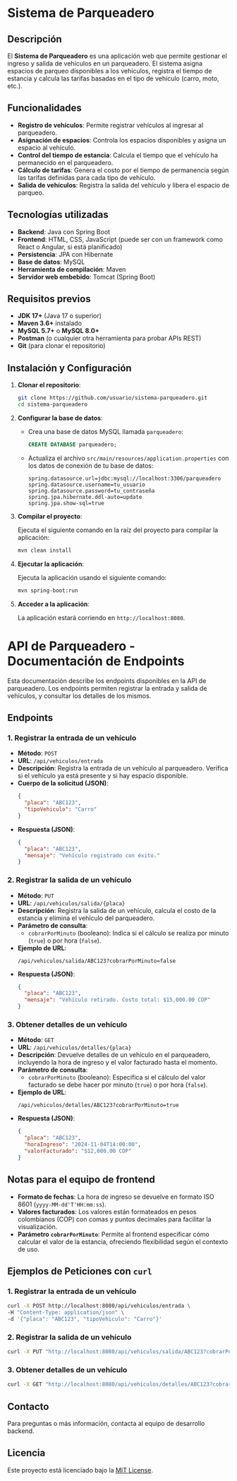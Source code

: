 
# Sistema de Parqueadero

## Descripción
El **Sistema de Parqueadero** es una aplicación web que permite gestionar el ingreso y salida de vehículos en un parqueadero. El sistema asigna espacios de parqueo disponibles a los vehículos, registra el tiempo de estancia y calcula las tarifas basadas en el tipo de vehículo (carro, moto, etc.).

## Funcionalidades
- **Registro de vehículos**: Permite registrar vehículos al ingresar al parqueadero.
- **Asignación de espacios**: Controla los espacios disponibles y asigna un espacio al vehículo.
- **Control del tiempo de estancia**: Calcula el tiempo que el vehículo ha permanecido en el parqueadero.
- **Cálculo de tarifas**: Genera el costo por el tiempo de permanencia según las tarifas definidas para cada tipo de vehículo.
- **Salida de vehículos**: Registra la salida del vehículo y libera el espacio de parqueo.

## Tecnologías utilizadas
- **Backend**: Java con Spring Boot
- **Frontend**: HTML, CSS, JavaScript (puede ser con un framework como React o Angular, si está planificado)
- **Persistencia**: JPA con Hibernate
- **Base de datos**: MySQL
- **Herramienta de compilación**: Maven
- **Servidor web embebido**: Tomcat (Spring Boot)

## Requisitos previos

- **JDK 17+** (Java 17 o superior)
- **Maven 3.6+** instalado
- **MySQL 5.7+** o **MySQL 8.0+**
- **Postman** (o cualquier otra herramienta para probar APIs REST)
- **Git** (para clonar el repositorio)

## Instalación y Configuración

1. **Clonar el repositorio**:

   ```bash
   git clone https://github.com/usuario/sistema-parqueadero.git
   cd sistema-parqueadero
   ```

2. **Configurar la base de datos**:
    - Crea una base de datos MySQL llamada `parqueadero`:

      ```sql
      CREATE DATABASE parqueadero;
      ```

    - Actualiza el archivo `src/main/resources/application.properties` con los datos de conexión de tu base de datos:

      ```properties
      spring.datasource.url=jdbc:mysql://localhost:3306/parqueadero
      spring.datasource.username=tu_usuario
      spring.datasource.password=tu_contraseña
      spring.jpa.hibernate.ddl-auto=update
      spring.jpa.show-sql=true
      ```

3. **Compilar el proyecto**:

   Ejecuta el siguiente comando en la raíz del proyecto para compilar la aplicación:

   ```bash
   mvn clean install
   ```

4. **Ejecutar la aplicación**:

   Ejecuta la aplicación usando el siguiente comando:

   ```bash
   mvn spring-boot:run
   ```

5. **Acceder a la aplicación**:

   La aplicación estará corriendo en `http://localhost:8080`.


# API de Parqueadero - Documentación de Endpoints

Esta documentación describe los endpoints disponibles en la API de parqueadero. Los endpoints permiten registrar la entrada y salida de vehículos, y consultar los detalles de los mismos.

## Endpoints

### 1. Registrar la entrada de un vehículo
- **Método**: `POST`
- **URL**: `/api/vehiculos/entrada`
- **Descripción**: Registra la entrada de un vehículo al parqueadero. Verifica si el vehículo ya está presente y si hay espacio disponible.
- **Cuerpo de la solicitud (JSON)**:
  ```json
  {
    "placa": "ABC123",
    "tipoVehiculo": "Carro"
  }
  ```
- **Respuesta (JSON)**:
  ```json
  {
    "placa": "ABC123",
    "mensaje": "Vehículo registrado con éxito."
  }
  ```

### 2. Registrar la salida de un vehículo
- **Método**: `PUT`
- **URL**: `/api/vehiculos/salida/{placa}`
- **Descripción**: Registra la salida de un vehículo, calcula el costo de la estancia y elimina el vehículo del parqueadero.
- **Parámetro de consulta**:
    - `cobrarPorMinuto` (booleano): Indica si el cálculo se realiza por minuto (`true`) o por hora (`false`).
- **Ejemplo de URL**:
  ```http
  /api/vehiculos/salida/ABC123?cobrarPorMinuto=false
  ```
- **Respuesta (JSON)**:
  ```json
  {
    "placa": "ABC123",
    "mensaje": "Vehículo retirado. Costo total: $15,000.00 COP"
  }
  ```

### 3. Obtener detalles de un vehículo
- **Método**: `GET`
- **URL**: `/api/vehiculos/detalles/{placa}`
- **Descripción**: Devuelve detalles de un vehículo en el parqueadero, incluyendo la hora de ingreso y el valor facturado hasta el momento.
- **Parámetro de consulta**:
    - `cobrarPorMinuto` (booleano): Especifica si el cálculo del valor facturado se debe hacer por minuto (`true`) o por hora (`false`).
- **Ejemplo de URL**:
  ```http
  /api/vehiculos/detalles/ABC123?cobrarPorMinuto=true
  ```
- **Respuesta (JSON)**:
  ```json
  {
    "placa": "ABC123",
    "horaIngreso": "2024-11-04T14:00:00",
    "valorFacturado": "$12,000.00 COP"
  }
  ```

## Notas para el equipo de frontend
- **Formato de fechas**: La hora de ingreso se devuelve en formato ISO 8601 (`yyyy-MM-dd'T'HH:mm:ss`).
- **Valores facturados**: Los valores están formateados en pesos colombianos (COP) con comas y puntos decimales para facilitar la visualización.
- **Parámetro `cobrarPorMinuto`**: Permite al frontend especificar cómo calcular el valor de la estancia, ofreciendo flexibilidad según el contexto de uso.

## Ejemplos de Peticiones con `curl`

### 1. Registrar la entrada de un vehículo
```bash
curl -X POST http://localhost:8080/api/vehiculos/entrada \
-H "Content-Type: application/json" \
-d '{"placa": "ABC123", "tipoVehiculo": "Carro"}'
```

### 2. Registrar la salida de un vehículo
```bash
curl -X PUT "http://localhost:8080/api/vehiculos/salida/ABC123?cobrarPorMinuto=false"
```

### 3. Obtener detalles de un vehículo
```bash
curl -X GET "http://localhost:8080/api/vehiculos/detalles/ABC123?cobrarPorMinuto=true"
```

## Contacto
Para preguntas o más información, contacta al equipo de desarrollo backend.


## Licencia
Este proyecto está licenciado bajo la [MIT License](LICENSE).

